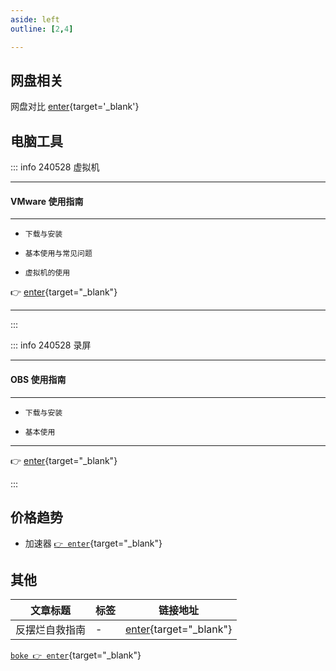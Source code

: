 ```yaml
---
aside: left
outline: [2,4]

---
```


## 网盘相关

网盘对比 [enter](/articles/003%20网盘对比.md){target='_blank'}

## 电脑工具


::: info <Badge type='warning'>240528</Badge> <Badge type='info'>虚拟机</Badge>

---

#### VMware 使用指南 

---

- `下载与安装`

- `基本使用与常见问题`

- `虚拟机的使用`

👉 [enter](/articles/24052801%20VMware使用指南.md){target="_blank"}



---

:::

::: info <Badge type='warning'>240528</Badge> <Badge type='info'>录屏</Badge>

---

#### OBS 使用指南

---

- `下载与安装`

- `基本使用`

---

👉 [enter](/articles/24052701%20OBS使用指南.md){target="_blank"}

:::

## 价格趋势

- 加速器 [`👉 enter`](/articles/24072401%20加速器价格备注.md){target="_blank"}


## 其他

|文章标题|标签|链接地址|
|---|---|---|
|反摆烂自救指南|-|[enter](/articles/24050301%20反摆烂自救指南.md){target="_blank"}|


[`boke 👉 enter`](/articles/24071501%20boke规划.md){target="_blank"}